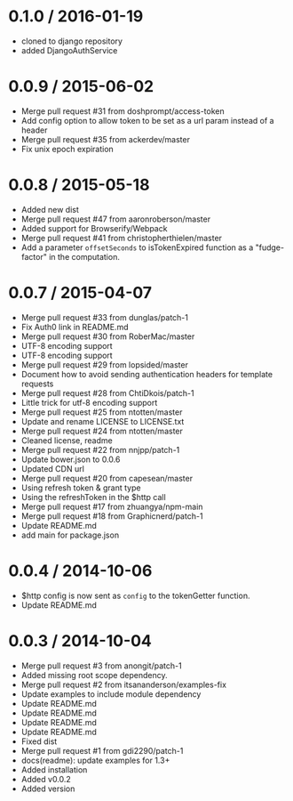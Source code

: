 0.1.0 / 2016-01-19
==================

  * cloned to django repository
  * added DjangoAuthService

0.0.9 / 2015-06-02
==================

  * Merge pull request #31 from doshprompt/access-token
  * Add config option to allow token to be set as a url param instead of a header
  * Merge pull request #35 from ackerdev/master
  * Fix unix epoch expiration

0.0.8 / 2015-05-18
==================

  * Added new dist
  * Merge pull request #47 from aaronroberson/master
  * Added support for Browserify/Webpack
  * Merge pull request #41 from christopherthielen/master
  * Add a parameter `offsetSeconds` to isTokenExpired function as a "fudge-factor" in the computation.

0.0.7 / 2015-04-07
==================

  * Merge pull request #33 from dunglas/patch-1
  * Fix Auth0 link in README.md
  * Merge pull request #30 from RoberMac/master
  * UTF-8 encoding support
  * UTF-8 encoding support
  * Merge pull request #29 from lopsided/master
  * Document how to avoid sending authentication headers for template requests
  * Merge pull request #28 from ChtiDkois/patch-1
  * Little trick for utf-8 encoding support
  * Merge pull request #25 from ntotten/master
  * Update and rename LICENSE to LICENSE.txt
  * Merge pull request #24 from ntotten/master
  * Cleaned license, readme
  * Merge pull request #22 from nnjpp/patch-1
  * Update bower.json to 0.0.6
  * Updated CDN url
  * Merge pull request #20 from capesean/master
  * Using refresh token & grant type
  * Using the refreshToken in the $http call
  * Merge pull request #17 from zhuangya/npm-main
  * Merge pull request #18 from Graphicnerd/patch-1
  * Update README.md
  * add main for package.json

0.0.4 / 2014-10-06
==================

  * $http config is now sent as `config` to the tokenGetter function.
  * Update README.md

0.0.3 / 2014-10-04
==================

  * Merge pull request #3 from anongit/patch-1
  * Added missing root scope dependency.
  * Merge pull request #2 from itsananderson/examples-fix
  * Update examples to include module dependency
  * Update README.md
  * Update README.md
  * Update README.md
  * Update README.md
  * Fixed dist
  * Merge pull request #1 from gdi2290/patch-1
  * docs(readme): update examples for 1.3+
  * Added installation
  * Added v0.0.2
  * Added version
